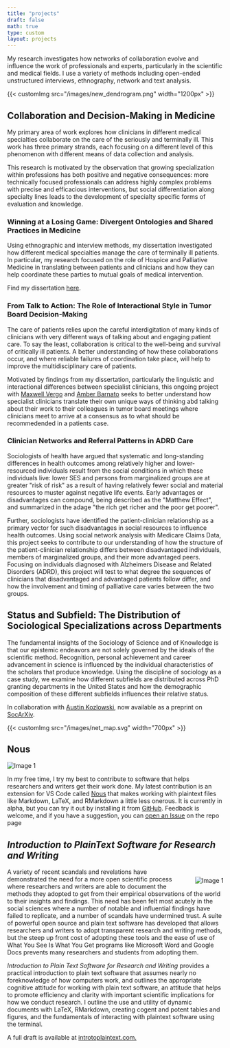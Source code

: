 ```yaml
---
title: "projects"
draft: false
math: true
type: custom
layout: projects
---
```


My research investigates how networks of collaboration evolve and influence the work of professionals and experts, particularly in the scientific and medical fields. I use a variety of methods including open-ended unstructured interviews, ethnography, network and text analysis.

{{< customImg src="/images/new_dendrogram.png" width="1200px" >}}

## Collaboration and Decision-Making in Medicine

My primary area of work explores how clinicians in different medical specialties collaborate on the care of the seriously and terminally ill. This work has three primary strands, each focusing on a different level of this phenomenon with different means of data collection and analysis.

This research is motivated by the observation that growing specialization within professions has both positive and negative consequences: more technically focused professionals can address highly complex problems with precise and efficacious interventions, but social differentiation along specialty lines leads to the development of specialty specific forms of evaluation and knowledge. 

### Winning at a Losing Game: Divergent Ontologies and Shared Practices in Medicine

Using ethnographic and interview methods, my dissertation investigated how different medical specialties manage the care of terminally ill patients. In particular, my research focused on the role of Hospice and Palliative Medicine in translating between patients and clinicians and how they can help coordinate these parties to mutual goals of medical intervention.

Find my dissertation [here](https://drive.google.com/file/d/10BTHghtfGHqy8nf_B_VZUQaWtN8A9xZQ/view?usp=sharing).

### From Talk to Action: The Role of Interactional Style in Tumor Board Decision-Making

The care of patients relies upon the careful interdigitation of many kinds of clinicians with very different ways of talking about and engaging patient care. To say the least, collaboration is critical to the well-being and survival of critically ill patients. A better understanding of how these collaborations occur, and where reliable failures of coordination take place, will help to improve the multidisciplinary care of patients.

Motivated by findings from my dissertation, particularly the linguistic and interactional differences between specialist clinicians, this ongoing project with [Maxwell Vergo](https://providers.dartmouth-health.org/150/maxwell-t-vergo) and [Amber Barnato](https://geiselmed.dartmouth.edu/tdi/profile/amber-barnato-md-mph-ms/) seeks to better understand how specialist clinicians translate their own unique ways of thinking abd talking about their work to their colleagues in tumor board meetings where clinicians meet to arrive at a consensus as to what should be recommedended in a patients case.

### Clinician Networks and Referral Patterns in ADRD Care

Sociologists of health have argued that systematic and long-standing differences in health outcomes among relatively higher and lower-resourced individuals result from the social conditions in which these individuals live: lower SES and persons from marginalized groups are at greater "risk of risk" as a result of having relatively fewer social and material resources to muster against negative life events. Early advantages or disadvantages can compound, being described as the "Matthew Effect", and summarized in the adage "the rich get richer and the poor get poorer".

Further, sociologists have identified the patient-clinician relationship as a primary vector for such disadvantages in social resources to influence health outcomes. Using social network analysis with Medicare Claims Data, this project seeks to contribute to our understanding of how the structure of the patient-clinician relationship differs between disadvantaged individuals, members of marginalized groups, and their more advantaged peers. Focusing on individuals diagnosed with Alzheimers Disease and Related Disorders (ADRD), this project will test to what degree the sequences of clinicians that disadvantaged and advantaged patients follow differ, and how the involvement and timing of palliative care varies between the two groups.

## Status and Subfield: The Distribution of Sociological Specializations across Departments

The fundamental insights of the Sociology of Science and of Knowledge is that our epistemic endeavors are not solely governed by the ideals of the scientific method. Recognition, personal achievement and career advancement in science is influenced by the individual characteristics of the scholars that produce knowledge. Using the discipline of sociology as a case study, we examine how different subfields are distributed across PhD granting departments in the United States and how the demographic composition of these different subfields influences their relative status.

In collaboration with [Austin Kozlowski](https://austinkozlowski.com/), now available as a preprint on [SocArXiv](https://osf.io/preprints/socarxiv/h85tp/).

{{< customImg src="/images/net_map.svg" width="700px" >}}

## Nous

<div class="image-row">
  <img src="/images/anaxagoras.png" alt="Image 1" class="image-wrap">
  <p>In my free time, I try my best to contribute to software that helps researchers and writers get their work done. My latest contribution is an extension for VS Code called <a href="https://en.wikipedia.org/wiki/Nous">Nous</a> that makes working with plaintext files like Markdown, LaTeX, and RMarkdown a little less onerous. It is currently in alpha, but you can try it out by installing it from <a href="https://github.com/TimothyElder/nous">GitHub</a>. Feedback is welcome, and if you have a suggestion, you can <a href="https://github.com/TimothyElder/nous/issues">open an Issue</a> on the repo page</p>
</div>

## *Introduction to PlainText Software for Research and Writing*

<div class="image-row">
  <img src="/images/book-cover.png" alt="Image 1" style="float: right; margin: 20px 0px 0px 20px; max-width: 40%; height: auto;">
<p>A variety of recent scandals and revelations have demonstrated the need for a more open scientific process where researchers and writers are able to document the methods they adopted to get from their empirical observations of the world to their insights and findings. This need has been felt most acutely in the social sciences where a number of notable and influential findings have failed to replicate, and a number of scandals have undermined trust. A suite of powerful open source and plain text software has developed that allows researchers and writers to adopt transparent research and writing methods, but the steep up front cost of adopting these tools and the ease of use of What You See Is What You Get programs like Microsoft Word and Google Docs prevents many researchers and students from adopting them.</p>

<p><em>Introduction to Plain Text Software for Research and Writing</em> provides a practical introduction to plain text software that assumes nearly no foreknowledge of how computers work, and outlines the appropriate cognitive attitude for working with plain text software, an attitude that helps to promote efficiency and clarity with important scientific implications for how we conduct research. I outline the use and utility of dynamic documents with LaTeX, RMarkdown, creating cogent and potent tables and figures, and the fundamentals of interacting with plaintext software using the terminal.</p>

<p>A full draft is available at <a href=https://introtoplaintext.com>introtoplaintext.com.</a></p>
</div>